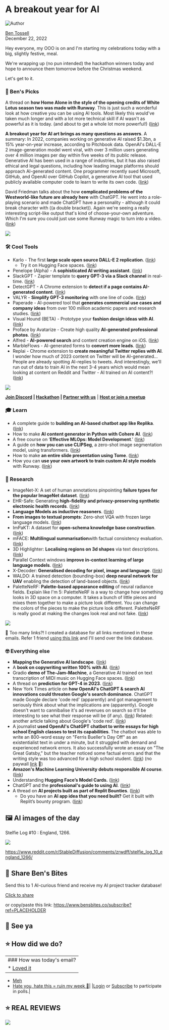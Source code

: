 # A breakout year for AI

![Author](https://media.beehiiv.com/cdn-cgi/image/fit=scale-down,format=auto,onerror=redirect,quality=80/uploads/user/profile_picture/fc858b4d-39e3-4be1-abf4-2b55504e21a2/thumb_uJ4UYake_400x400.jpg)

[Ben Tossell](https://www.twitter.com/bentossell)\
December 22, 2022

Hey everyone, my OOO is on and I'm starting my celebrations today with a big, slightly festive, meal.

We're wrapping up (no pun intended) the hackathon winners today and hope to announce them tomorrow before the Christmas weekend.

Let's get to it.

### **🤌 Ben's Picks**

A thread on **how Home Alone in the style of the opening credits of White Lotus season two was made with Runway**. This is just such a wonderful look at how creative you can be using AI tools. Most likely this would've taken much longer and with a lot more technical skill if AI wasn't as powerful as it is today. (and about to get a whole lot more powerful!) ([link](https://twitter.com/umpherj/status/1605592055450738688))

**A breakout year for AI art brings as many questions as answers**. A summary: In 2022, companies working on generative AI raised $1.3bn, a 15% year-on-year increase, according to Pitchbook data. OpenAI's DALL-E 2 image-generation model went viral, with over 3 million users generating over 4 million images per day within five weeks of its public release. Generative AI has been used in a range of industries, but it has also raised ethical and legal questions, including how leading image platforms should approach AI-generated content. One programmer recently sued Microsoft, GitHub, and OpenAI over GitHub Copilot, a generative AI tool that used publicly available computer code to learn to write its own code. ([link](https://www.emergingtechbrew.com/stories/2022/12/20/a-breakout-year-for-ai-art-brings-as-many-questions-as-answers))

David Friedman talks about the how **complicated problems of the Westworld-like future are already here** with ChatGPT. He went into a role-playing scenario and made ChatGPT have a personality - although it could break character with ((a double bracket)). Again we're seeing a really interesting script-like output that's kind of choose-your-own adventure. Which I'm sure you could just use some Runway magic to turn into a video. ([link](https://ironicsans.substack.com/p/westworld-is-here-and-the-bodies))

![](https://media.beehiiv.com/cdn-cgi/image/fit=scale-down,format=auto,onerror=redirect,quality=80/uploads/asset/file/73ac7b95-16f5-40b1-85c4-bfc9689b8af8/78f9d0fb-5999-43f4-bcc0-d9a755a88185_1564x240.png)

### **🛠️ Cool Tools**

- Karlo - The first **large scale open source DALL-E 2 replication**. ([link](https://github.com/kakaobrain/karlo))
  - Try it on Hugging Face spaces. ([link](https://huggingface.co/spaces/kakaobrain/karlo))
- Penelope (Alpha) - A **sophisticated AI writing assistant**. ([link](https://penelope-ai.vercel.app/))
- SlackGPT - Zapier template to **query GPT-3 via a Slack channel** in real-time. ([link](https://zapier.com/shared/query-gpt-3-via-a-slack-channel/a7551c53beda75b3bf65c315f027de04a4b323ef))
- DetectGPT - A Chrome extension to **detect if a page contains AI-generated content**. ([link](https://chrome.google.com/webstore/detail/detect-gpt/oadkgbgppkhoaaoepjbcnjejmkknaobg))
- VALYR - **Simplify GPT-3 monitoring** with one line of code. ([link](https://www.valyrai.com/))
- Paperade - AI-powered tool that **generates commercial use cases and company ideas** from over 100 million academic papers and research studies. ([link](https://www.paperade.co/))
- Visual Hound (BETA) - Prototype your **fashion design ideas with AI**. ([link](https://visualhound.com/))
- Proface by Avatarize - Create high quality **AI-generated professional photos**. ([link](https://avatarize.club/proface))
- Alfred - **AI-powered search** and content creation engine on iOS. ([link](https://www.alfredsearch.com/))
- MarbleFlows - AI-generated forms to **convert more leads**. ([link](https://app.marbleflows.com/ai-generator))
- Replai - Chrome extension to **create meaningful Twitter replies with AI**. I wonder how much of 2023 content on Twitter will be AI-generated... People are already spotting AI-replies to tweets. And interestingly, we'll run out of data to train AI in the next 3-4 years which would mean looking at content on Reddit and Twitter - AI trained on AI content?! ([link](https://replai.so/))

![](https://media.beehiiv.com/cdn-cgi/image/fit=scale-down,format=auto,onerror=redirect,quality=80/uploads/asset/file/29502a07-6650-462f-98a7-383435d4d88c/screenshot-2022-12-20-at-8.34.46-pm.png)

**[Join Discord](https://discord.gg/qd92NKjDdE) | [Hackathon](https://vanilla-peach-484.notion.site/Ben-s-Bites-AI-Hackathon-27k-324b3e8b3d474a12a2e828b7ac45f9f9) | [Partner with us](https://sponsor.bensbites.co/)** | [**Host or join a meetup**](https://meetups.bensbites.co/)

### **🎓 Learn**

- A complete guide to **building an AI-based chatbot app like Replika**. ([link](https://www.mindinventory.com/blog/ai-based-chatbot-app-like-replika/))
- How to make **AI content generator in Python with Cohere AI**. ([link](https://www.youtube.com/watch?v=TjxgmLQrDJA))
- A free course on ‘**Effective MLOps: Model Development**.’ ([link](https://www.wandb.courses/courses/effective-mlops-model-development))
- A guide on **how you can use CLIPSeg**, a zero-shot image segmentation model, using transformers. ([link](https://huggingface.co/blog/clipseg-zero-shot))
- How to make **an entire slide presentation using Tome**. ([link](https://www.youtube.com/watch?v=5Kjex9N_wnc))
- How you can **use your own artwork to train custom AI style models** with Runway. ([link](https://twitter.com/notiansans/status/1605700201053765632))

### **🔬 Research**

- ImageNet-X: A set of human annotations pinpointing **failure types for the popular ImageNet dataset**. ([link](https://facebookresearch.github.io/imagenetx/site/home))
- EHR-Safe: Generating **high-fidelity and privacy-preserving synthetic electronic health records**. ([link](https://ai.googleblog.com/2022/12/ehr-safe-generating-high-fidelity-and.html))
- **Language Models as inductive reasoners**. ([link](https://arxiv.org/abs/2212.10923))
- **From images to textual prompts**: Zero-shot VQA with frozen large language models. ([link](https://arxiv.org/abs/2212.10846))
- ImPaKT: A dataset for **open-schema knowledge base construction**. ([link](https://arxiv.org/abs/2212.10770))
- mFACE: **Multilingual summarisation**with factual consistency evaluation. ([link](https://arxiv.org/abs/2212.10622))
- 3D Highlighter: **Localising regions on 3d shapes** via text descriptions. ([link](https://arxiv.org/abs/2212.11263))
- Parallel Context windows **improve in-context learning of large language models**. ([link](https://arxiv.org/abs/2212.10947))
- X-Decoder: **Generalised decoding for pixel, image and language**. ([link](https://x-decoder-vl.github.io/))
- WALDO: A trained detection (bounding-box) **deep neural network for UAV** enabling the detection of land-based objects. ([link](https://github.com/stephansturges/WALDO))
- PaletteNeRF: **Palette-based appearance editing** of neural radiance fields. Explain like I'm 5: PaletteNeRF is a way to change how something looks in 3D space on a computer. It takes a bunch of little pieces and mixes them together to make a picture look different. You can change the colors of the pieces to make the picture look different. PaletteNeRF is really good at making the changes look real and not fake. ([link](https://arxiv.org/abs/2212.10699))

![](https://media.beehiiv.com/cdn-cgi/image/fit=scale-down,format=auto,onerror=redirect,quality=80/uploads/asset/file/359cfb9e-7349-4c7c-958f-e4fc2a187c37/Screen_Recording_2022-12-22_at_11.52.22.gif)

👋 Too many links?! I created a database for all links mentioned in these emails. Refer 1 friend [using this link](https://www.bensbites.co/subscribe?ref=PLACEHOLDER) and I'll send over the link database.

### **🤓 Everything else**

- **Mapping the Generative AI landscape**. ([link](https://www.antler.co/blog/generative-ai))
- A **book on copywriting written 100% with AI**. ([link](https://twitter.com/grsl_fr/status/1605483635628421122))
- ​​Gradio **demo of The-Jam-Machine**, a Generative AI trained on text transcription of MIDI music on Hugging Face spaces. ([link](https://huggingface.co/spaces/JammyMachina/the-jam-machine-app))
- A thread on **prediction for GPT-4 in 2023**. ([link](https://twitter.com/ramaswmysridhar/status/1605603043046674435))
- New York Times article on **how OpenAI's ChatGPT & search AI innovations could threaten Google's search dominance**. ChatGPT made Google declare 'code red' (apparently) and got management to seriously think about what the implications are (apparently). Google doesn't want to cannibalise it's ad revenues on search so it'll be interesting to see what their response will be (if any). ([link](https://www.nytimes.com/2022/12/21/technology/ai-chatgpt-google-search.html)) Related: another article talking about Google's 'code red'. ([link](https://9to5google.com/2022/12/21/google-code-red-chatgpt/))
- A journalist **used OpenAI's ChatGPT chatbot to write essays for high school English classes to test its capabilities**. The chatbot was able to write an 800-word essay on "Ferris Bueller's Day Off" as an existentialist text in under a minute, but it struggled with demand and experienced network errors. It also successfully wrote an essay on "The Great Gatsby," but the teacher noticed some factual errors and that the writing style was too advanced for a high school student. ([link](https://www.wsj.com/articles/chatgpt-wrote-my-ap-english-essayand-i-passed-11671628256?mod=e2tw)) (no paywall [link](https://archive.vn/DiNYU) 🤫)
- **Amazon's Machine Learning University debuts responsible AI course**. ([link](https://www.amazon.science/latest-news/amazon-machine-learning-university-debuts-free-responsible-ai-course))
- Understanding **Hugging Face’s Model Cards.** ([link](https://huggingface.co/blog/model-cards))
- ChatGPT and the **professional's guide to using AI**. ([link](https://www.linkedin.com/pulse/chatgpt-professionals-guide-using-ai-allie-k-miller/))
- A thread on **AI projects built as part of Replit Bounties**. ([link](https://twitter.com/replit/status/1605701084688707584))
  - Do you have an **AI app idea that you need built?** Get it built with Replit’s bounty program. ([link](https://replit.typeform.com/to/tLtYQMOw?typeform-source=t.co))

## **🖼 AI images of the day**

Stelfie Log #10 : England, 1266.

![](https://media.beehiiv.com/cdn-cgi/image/fit=scale-down,format=auto,onerror=redirect,quality=80/uploads/asset/file/5071e786-dbef-4e29-9397-1ea2268577d0/il43e1vtma7a1.png)

<https://www.reddit.com/r/StableDiffusion/comments/zrwdff/stelfie_log_10_england_1266/>

## **🤗 Share Ben's Bites**

Send this to 1 AI-curious friend and receive my AI project tracker database!

[Click to share](https://www.bensbites.co/subscribe?ref=PLACEHOLDER)

or copy/paste this link: https://www.bensbites.co/subscribe?ref=PLACEHOLDER

## **👋 See ya**

## **⭐️ How did we do?**

||
|:---|
|### How was today's email?|
|\* [Loved it](https://www.bensbites.co/login)

- [Meh](https://www.bensbites.co/login)
- [Hate you, hate this = ruin my week 🥹](https://www.bensbites.co/login)|
  |[Login](https://www.bensbites.co/login) or [Subscribe](https://www.bensbites.co/subscribe) to participate in polls.|

## **⭐️ REAL** REVIEWS

![](https://media.beehiiv.com/cdn-cgi/image/fit=scale-down,format=auto,onerror=redirect,quality=80/uploads/asset/file/c8a91ecd-5477-493e-bb9d-9ed8f04bde24/Screenshot_2022-12-13_at_14.55.58.png)

